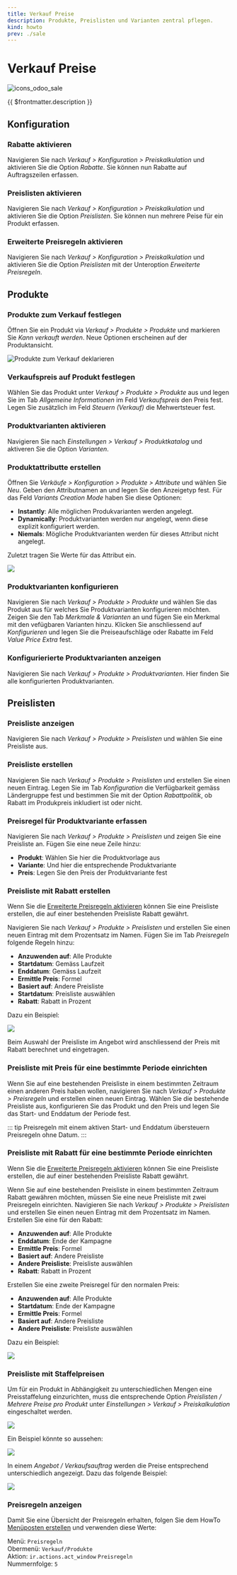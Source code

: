 ```yaml
---
title: Verkauf Preise
description: Produkte, Preislisten und Varianten zentral pflegen.
kind: howto
prev: ./sale
---
```

# Verkauf Preise
![icons_odoo_sale](attachments/icons_odoo_sale.png)

{{ $frontmatter.description }}

## Konfiguration

### Rabatte aktivieren

Navigieren Sie nach *Verkauf > Konfiguration > Preiskalkulation* und aktivieren Sie die Option *Rabatte*. Sie können nun Rabatte auf Auftragszeilen erfassen.

### Preislisten aktivieren

Navigieren Sie nach *Verkauf > Konfiguration > Preiskalkulation* und aktivieren Sie die Option *Preislisten*. Sie können nun mehrere Peise für ein Produkt erfassen.

### Erweiterte Preisregeln aktivieren

Navigieren Sie nach *Verkauf > Konfiguration > Preiskalkulation* und aktivieren Sie die Option *Preislisten* mit der Unteroption *Erweiterte Preisregeln*.

## Produkte

### Produkte zum Verkauf festlegen

Öffnen Sie ein Produkt via *Verkauf > Produkte > Produkte* und markieren Sie *Kann verkauft werden*. Neue Optionen erscheinen auf der Produktansicht.

![Produkte zum Verkauf deklarieren](attachments/Produkte%20zum%20Verkauf%20deklarieren.gif)

### Verkaufspreis auf Produkt festlegen

Wählen Sie das Produkt unter *Verkauf > Produkte > Produkte* aus und legen Sie im Tab *Allgemeine Informationen* im Feld *Verkaufspreis* den Preis fest.  Legen Sie zusätzlich im Feld *Steuern (Verkauf)* die Mehwertsteuer fest. 

### Produktvarianten aktivieren

Navigieren Sie nach *Einstellungen > Verkauf > Produktkatalog* und aktiveren Sie die Option *Varianten*.

### Produktattributte erstellen

Öffnen Sie *Verkäufe > Konfiguration > Produkte > Attribute* und wählen Sie *Neu*. Geben den Attributnamen an und legen Sie den Anzeigetyp fest. Für das Feld *Variants Creation Mode* haben Sie diese Optionen:

* **Instantly**: Alle möglichen Produkvarianten werden angelegt.
* **Dynamically**: Produktvarianten werden nur angelegt, wenn diese explizit konfiguriert werden.
* **Niemals**: Mögliche Produktvarianten werden für dieses Attribut nicht angelegt.

Zuletzt tragen Sie Werte für das Attribut ein.

![](attachments/Verkauf%20Stammdaten%20Produktattributte.png)

### Produktvarianten konfigurieren

Navigieren Sie nach *Verkauf > Produkte > Produkte* und wählen Sie das Produkt aus für welches Sie Produktvarianten konfigurieren möchten. Zeigen Sie den Tab *Merkmale & Varianten* an und fügen Sie ein Merkmal mit den vefügbaren Varianten hinzu. Klicken Sie anschliessend auf *Konfigurieren* und legen Sie die Preiseaufschläge oder Rabatte im Feld *Value Price Extra* fest.

### Konfigurierierte Produktvarianten anzeigen

Navigieren Sie nach *Verkauf > Produkte > Produktvarianten*. Hier finden Sie alle konfigurierten Produktvarianten.

## Preislisten

### Preisliste anzeigen

Navigieren Sie nach *Verkauf > Produkte > Preislisten* und wählen Sie eine Preisliste aus.

### Preisliste erstellen

Navigieren Sie nach *Verkauf > Produkte > Preislisten* und erstellen Sie einen neuen Eintrag. Legen Sie im Tab *Konfiguration* die Verfügbarkeit gemäss Ländergruppe fest und bestimmen Sie mit der Option *Rabattpolitik*, ob Rabatt im Produkpreis inkludiert ist oder nicht.

### Preisregel für Produktvariante erfassen

Navigieren Sie nach *Verkauf > Produkte > Preislisten* und zeigen Sie eine Preisliste an. Fügen Sie eine neue Zeile hinzu:

* **Produkt**: Wählen Sie hier die Produktvorlage aus
* **Variante**: Und hier die entsprechende Produktvariante
* **Preis**: Legen Sie den Preis der Produktvariante fest

### Preisliste mit Rabatt erstellen

Wenn Sie die [Erweiterte Preisregeln aktivieren](#Erweiterte%20Preisregeln%20aktivieren) können Sie eine Preisliste erstellen, die auf einer bestehenden Preisliste Rabatt gewährt.

Navigieren Sie nach *Verkauf > Produkte > Preislisten* und erstellen Sie einen neuen Eintrag mit dem Prozentsatz im Namen. Fügen Sie im Tab *Preisregeln* folgende Regeln hinzu:

* **Anzuwenden auf**: Alle Produkte
* **Startdatum**: Gemäss Laufzeit
* **Enddatum**: Gemäss Laufzeit
* **Ermittle Preis**: Formel
* **Basiert auf**: Andere Preisliste
* **Startdatum**: Preisliste auswählen
* **Rabatt**: Rabatt in Prozent

Dazu ein Beispiel:

![](attachments/Verkauf%20Preisregel%20Rabat.png)

Beim Auswahl der Preisliste im Angebot wird anschliessend der Preis mit Rabatt berechnet und eingetragen.

### Preisliste mit Preis für eine bestimmte Periode einrichten

Wenn Sie auf eine bestehenden Preisliste in einem bestimmten Zeitraum einen anderen Preis haben wollen, navigieren Sie nach *Verkauf > Produkte > Preisregeln* und erstellen einen neuen Eintrag. Wählen Sie die bestehende Preisliste aus, konfigurieren Sie das Produkt und den Preis und legen Sie das Start- und Enddatum der Periode fest.

::: tip
Preisregeln mit einem aktiven Start- und Enddatum übersteuern Preisregeln ohne Datum.
:::

### Preisliste mit Rabatt für eine bestimmte Periode einrichten

Wenn Sie die [Erweiterte Preisregeln aktivieren](#Erweiterte%20Preisregeln%20aktivieren) können Sie eine Preisliste erstellen, die auf einer bestehenden Preisliste Rabatt gewährt.

Wenn Sie auf eine bestehenden Preisliste in einem bestimmten Zeitraum Rabatt gewähren möchten, müssen Sie eine neue Preisliste mit zwei Preisregeln einrichten. Navigieren Sie nach *Verkauf > Produkte > Preislisten* und erstellen Sie einen neuen Eintrag mit dem Prozentsatz im Namen. Erstellen Sie eine für den Rabatt:

* **Anzuwenden auf**: Alle Produkte
* **Enddatum**: Ende der Kampagne
* **Ermittle Preis**: Formel
* **Basiert auf**: Andere Preisliste
* **Andere Preisliste**: Preisliste auswählen
* **Rabatt**: Rabatt in Prozent

Erstellen Sie eine zweite Preisregel für den normalen Preis:

* **Anzuwenden auf**: Alle Produkte
* **Startdatum**: Ende der Kampagne
* **Ermittle Preis**: Formel
* **Basiert auf**: Andere Preisliste
* **Andere Preisliste**: Preisliste auswählen

Dazu ein Beispiel:

![](attachments/Verkauf%20Stammdaten%20Preisliste%20mit%20Rabatt.png)

### Preisliste mit Staffelpreisen

Um für ein Produkt in Abhängigkeit zu unterschiedlichen Mengen eine Preisstaffelung einzurichten, muss die entsprechende Option *Preislisten / Mehrere Preise pro Produkt* unter *Einstellungen > Verkauf  > Preiskalkulation* eingeschaltet werden.

![](attachments/Verkauf%20Stammdaten%20Staffelpreise.png)

Ein Beispiel könnte so aussehen:

![](attachments/Verkauf%20Stammdaten%20Staffelpreise%20Beispiel.png)

In einem *Angebot / Verkaufsauftrag* werden die Preise entsprechend unterschiedlich angezeigt. Dazu das folgende Beispiel:

![](attachments/Verkauf%20Stammdaten%20Staffelpreise%20Verkaufsauftrag%20Beispiel.png)

### Preisregeln anzeigen

Damit Sie eine Übersicht der Preisregeln erhalten, folgen Sie dem HowTo [Menüposten erstellen](Development.md#Menüposten%20erstellen) und verwenden diese Werte:

Menü: `Preisregeln`\
Obermenü: `Verkauf/Produkte`\
Aktion: `ir.actions.act_window` `Preisregeln`\
Nummernfolge: `5`

